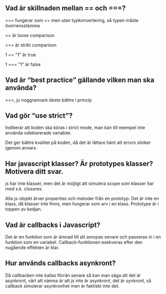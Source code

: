 ## Vad är skillnaden mellan == och ===? 
=== fungerar som == men utan typkonvertering, så typen måste överrensstämma

== är loose comparison

=== är strikt comparison

1 == "1" är true

1 === "1" är false

## Vad är “best practice” gällande vilken man ska använda?
===, ju noggrannare desto bättre i princip


## Vad gör “use strict”?
Indikerar att koden ska köras i strict mode, man kan till exempel inte använda odeklarerade variabler.

Det ger bättre kvalitet på koden, då det är lättare hänt att errors slinker igenom annars.

## Har javascript klasser? Är prototypes klasser? ​Motivera ditt svar​.
js har inte klasser, men det är möjligt att simulera scope som klasser har med s.k. closures.

Alla js-objekt ärver properties och metoder från en prototyp. Det är inte en klass, då klasser inte finns, men fungerar som arv i en klass. Prototype är i toppen av kedjan.

## Vad är callbacks i Javascript?
Det är en funktion som är ämnad till att anropas senare och passeras in i en funktion som en variabel. Callback-funktionen exekveras efter den nugående effekten är klar.

## Hur används callbacks asynkront?
Då callbacken inte kallas förrän senare så kan man säga att det är asynkront, värt att nämna är att js inte är asynkront, det är synkront, så callback simulerar asynkronhet men är faktiskt inte det.
